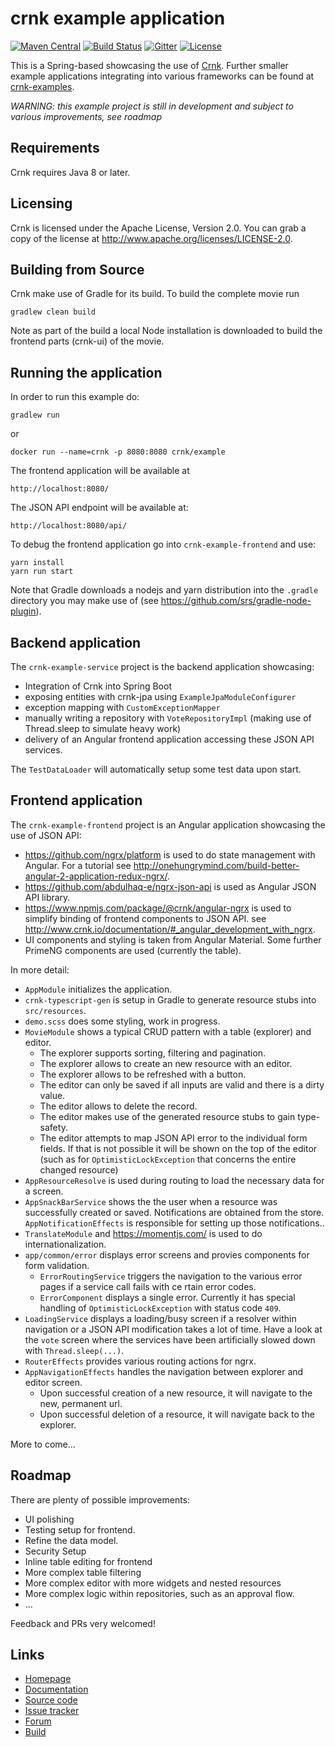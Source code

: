 # crnk example application


[![Maven Central](https://img.shields.io/maven-central/v/io.crnk/crnk-core.svg)](http://mvnrepository.com/artifact/io.crnk/crnk-core)
[![Build Status](https://travis-ci.org/crnk-movie/crnk-example.svg?branch=master)](https://travis-ci.org/crnk-movie/crnk-example)
[![Gitter](https://img.shields.io/gitter/room/crkn-io/lobby.svg)](https://gitter.im/crnk-io/Lobby)
[![License](https://img.shields.io/badge/License-Apache%202.0-yellowgreen.svg)](https://github.com/crnk-movie/crnk-framework/blob/master/LICENSE.txt)

This is a Spring-based showcasing the use of [Crnk](https://github.com/crnk-movie/crnk-framework).
Further smaller example applications integrating into various frameworks can be found at 
[crnk-examples](https://github.com/crnk-movie/crnk-framework/tree/master/crnk-examples).

*WARNING: this example project is still in development and subject to various improvements, see roadmap*

## Requirements

Crnk requires Java 8 or later. 

## Licensing

Crnk is licensed under the Apache License, Version 2.0.
You can grab a copy of the license at http://www.apache.org/licenses/LICENSE-2.0.


## Building from Source

Crnk make use of Gradle for its build. To build the complete movie run

    gradlew clean build
    
Note as part of the build a local Node installation is downloaded to build the frontend parts (crnk-ui) of the movie.    


## Running the application

In order to run this example do:

	gradlew run

or

    docker run --name=crnk -p 8080:8080 crnk/example


The frontend application will be available at
 
 	http://localhost:8080/
 	
The JSON API endpoint will be available at:
 	
 	http://localhost:8080/api/
 	
To debug the frontend application go into `crnk-example-frontend` and use:

    yarn install
    yarn run start
    
Note that Gradle downloads a nodejs and yarn distribution into the 
`.gradle` directory you may make use of (see https://github.com/srs/gradle-node-plugin).


## Backend application

The `crnk-example-service` project is the backend application showcasing:

- Integration of Crnk into Spring Boot
- exposing entities with crnk-jpa using `ExampleJpaModuleConfigurer`
- exception mapping with `CustomExceptionMapper`
- manually writing a repository with `VoteRepositoryImpl` (making use of Thread.sleep to simulate heavy work)
- delivery of an Angular frontend application accessing these JSON API services.

The `TestDataLoader` will automatically setup some test data upon start.


## Frontend application

The `crnk-example-frontend` project is an Angular application showcasing the 
use of JSON API:

- https://github.com/ngrx/platform is used to do state management with Angular.
  For a tutorial see http://onehungrymind.com/build-better-angular-2-application-redux-ngrx/.
- https://github.com/abdulhaq-e/ngrx-json-api is used as Angular JSON API library.
- https://www.npmjs.com/package/@crnk/angular-ngrx is used to simplify binding
  of frontend components to JSON API. 
  see http://www.crnk.io/documentation/#_angular_development_with_ngrx.
- UI components and styling is taken from Angular Material. Some further PrimeNG components are used (currently the table).
 
In more detail:

- `AppModule` initializes the application.
- `crnk-typescript-gen` is setup in Gradle to generate resource stubs into `src/resources`.
- `demo.scss` does some styling, work in progress.
- `MovieModule` shows a typical CRUD pattern with a table (explorer) and editor. 
  - The explorer supports sorting, filtering and pagination.
  - The explorer allows to create an new resource with an editor.
  - The explorer allows to be refreshed with a button.
  - The editor can only be saved if all inputs are valid and there is a dirty value.
  - The editor allows to delete the record. 
  - The editor makes use of the generated resource stubs to gain type-safety.
  - The editor attempts to map JSON API error to the individual form fields. If that is not possible
    it will be shown on the top of the editor (such as for `OptimisticLockException` that concerns the entire changed resource)
- `AppResourceResolve` is used during routing to load the necessary data for a screen.    
- `AppSnackBarService` shows the the user when a resource was successfully created or saved. Notifications
  are obtained from the store. `AppNotificationEffects` is responsible for setting up those notifications..  
- `TranslateModule` and https://momentjs.com/ is used to do internationalization.
- `app/common/error` displays error screens and provies components for form validation. 
  - `ErrorRoutingService` triggers the navigation to the various error pages if a service call fails with ce
     rtain error codes. 
  - `ErrorComponent` displays a single error. Currently it has special handling of `OptimisticLockException`
     with status code `409`.   
- `LoadingService` displays a loading/busy screen if a resolver within navigation or a JSON API modification
   takes a lot of time. Have a look at the `vote` screen where the services have been artificially slowed down with 
   `Thread.sleep(...)`.
- `RouterEffects` provides various routing actions for ngrx.
- `AppNavigationEffects` handles the navigation between explorer and editor screen.
  - Upon successful creation of a new resource, it will navigate to the new, permanent url.
  - Upon successful deletion of a resource, it will navigate back to the explorer. 

More to come... 		


## Roadmap

There are plenty of possible improvements:

- UI polishing
- Testing setup for frontend.
- Refine the data model.
- Security Setup
- Inline table editing for frontend
- More complex table filtering
- More complex editor with more widgets and nested resources
- More complex logic within repositories, such as an approval flow.
- ...

Feedback and PRs very welcomed!


## Links

* [Homepage](http://www.crnk.io)
* [Documentation](http://www.crnk.io/documentation)
* [Source code](https://github.com/crnk-project/crnk-example/)
* [Issue tracker](https://github.com/crnk-project/crnk-example/issues)
* [Forum](https://gitter.im/crnk-io/Lobby)
* [Build](https://travis-ci.org/crnk-project/crnk-example/)
